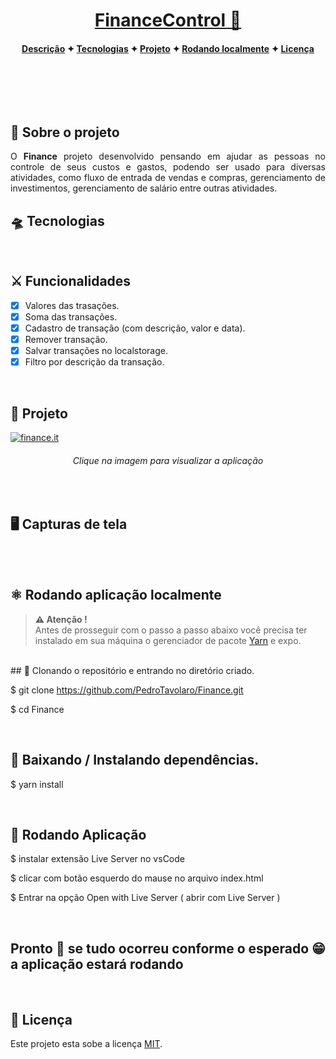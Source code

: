 <p align="center">
  <a href="https://financecontrol.vercel.app">
    <h1 align='center' color='green'>FinanceControl 💸</h1>
  </a>
</p>

<h4 align="center">
  
[Descrição](#desc) ✦ [Tecnologias](#tec) ✦ [Projeto](#Projeto) ✦ [Rodando localmente](#local) ✦ [Licença](#lic)

<br>


<br>

</h4>

<br>

<h2 id="desc">
💟 Sobre o projeto
</h2>

<p align="justify">
O <b>Finance</b> projeto desenvolvido pensando em ajudar as pessoas no controle de seus custos e gastos, podendo ser usado para diversas atividades, como fluxo de entrada de vendas e compras, gerenciamento de investimentos, gerenciamento de salário entre outras atividades.
<br/>

</p>

<h2 id="tec">
🛸 Tecnologias
</h2>


<br>
  
  
<h2>⚔ Funcionalidades</h2>

- [x] Valores das trasações.
- [x] Soma das transações.
- [x] Cadastro de transação (com descrição, valor e data).
- [x] Remover transação.
- [x] Salvar transações no localstorage.
- [x] Filtro por descrição da transação.

<br>

<h2 id="Projeto">
👔 Projeto
</h2>


<a href="https://controlfinance.vercel.app">
<img title="finance.it" src="./public/github/dark.png">
</a>
<span align="center"><h6>Clique na imagem para visualizar a aplicação</h6></span>

<br>

<h2>🖥 Capturas de tela</h2>



<br>


<br>


<h2 id="local">
⚛ Rodando aplicação localmente
</h2>



> **⚠ Atenção !** <br> Antes de prosseguir com o passo a passo abaixo você precisa ter instalado em sua máquina o gerenciador de pacote [Yarn](https://classic.yarnpkg.com/en/docs/install) e expo.

<br>
## 📝 Clonando o repositório e entrando no diretório criado.

$ git clone https://github.com/PedroTavolaro/Finance.git

$ cd Finance

<br>

## 📝 Baixando / Instalando dependências.

$ yarn install

<br>

## 📝 Rodando Aplicação

$ instalar extensão Live Server no vsCode


$ clicar com botão esquerdo do mause no arquivo index.html 


$ Entrar na opção Open with Live Server ( abrir com Live Server )

<br>

## Pronto 🎉 se tudo ocorreu conforme o esperado 😁 a aplicação estará rodando 

<br>

<h2 id="lic">
📃 Licença
</h2>

Este projeto esta sobe a licença [MIT](./LICENSE).
